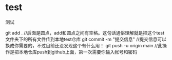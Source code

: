 # test
测试


git add .  //后面是圆点，add和圆点之间有空格。这句话通俗理解就是把这个test文件夹下的所有文件传到本地test仓库
git commit  -m  "提交信息"  //提交信息可以换成你需要的，不过目前还没发现这个有什么用！
git push -u origin main   //此操作是把本地仓库push到github上面，第一次需要你输入帐号和密码